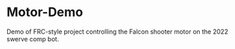 # Motor-Demo
 Demo of FRC-style project controlling the Falcon shooter motor on the 2022 swerve comp bot.
